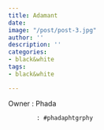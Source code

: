 ```yaml
---
title: Adamant
date: 
image: "/post/post-3.jpg"
author: ''
description: ''
categories:
- black&white
tags:
- black&white

---
```

Owner : Phada

            : #phadaphtgrphy